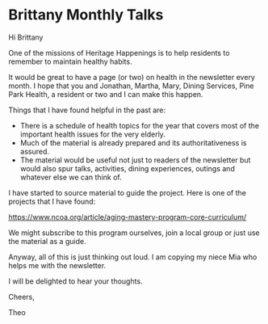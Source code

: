 # Brittany Monthly Talks

Hi Brittany

One of the missions of Heritage Happenings is to help residents to remember to maintain healthy habits.

It would be great to have a page (or two) on health in the newsletter every month. I hope that you and Jonathan, Martha, Mary, Dining Services, Pine Park Health, a resident or two and I can make this happen.

Things that I have found helpful in the past are:

* There is a schedule of health topics for the year that covers most of the important health issues for the very elderly.
* Much of the material is already prepared and its authoritativeness is assured.
* The material would be useful not just to  readers of the newsletter but would also spur talks, activities, dining experiences, outings and whatever else we can think of.

I have started to source material to guide the project. Here is one of the projects that I have found:

https://www.ncoa.org/article/aging-mastery-program-core-curriculum/

We might subscribe to this program ourselves, join a local group or just use the material as a guide.

Anyway, all of this is just thinking out loud. I am copying my niece Mia who helps me with the newsletter.

I will be delighted to hear your thoughts.

Cheers,

Theo



